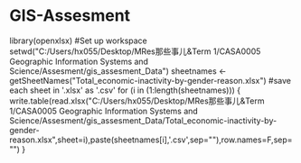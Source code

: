# GIS-Assesment
library(openxlsx)
#Set up workspace
setwd("C:/Users/hx055/Desktop/MRes那些事儿&Term 1/CASA0005 Geographic Information Systems and Science/Assesment/gis_assesment_Data")
sheetnames <- getSheetNames("Total_economic-inactivity-by-gender-reason.xlsx")
#save each sheet in '.xlsx' as '.csv'
for (i in (1:length(sheetnames))) {
  write.table(read.xlsx("C:/Users/hx055/Desktop/MRes那些事儿&Term 1/CASA0005 Geographic Information Systems and Science/Assesment/gis_assesment_Data/Total_economic-inactivity-by-gender-reason.xlsx",sheet=i),paste(sheetnames[i],'.csv',sep=""),row.names=F,sep="")
}
